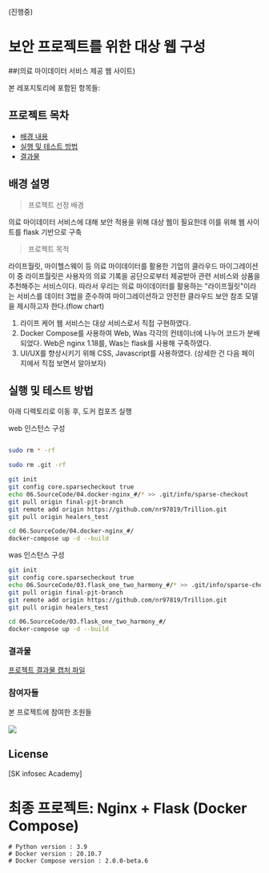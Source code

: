 (진행중)
# 보안 프로젝트를 위한 대상 웹 구성 
##(의료 마이데이터 서비스 제공 웹 사이트)

본 레포지토리에 포함된 항목들:

## 프로젝트 목차

- [배경 내용](#배경-설명)
- [실행 및 테스트 방법](#실행-및-테스트-방법)
- [결과물](#결과물)

## 배경 설명

> 프로젝트 선정 배경

의료 마이데이터 서비스에 대해 보안 적용을 위해 대상 웹이 필요한데
이를 위해 웹 사이트를 flask 기반으로 구축

> 프로젝트 목적

라이프월릿, 마이헬스웨이 등 의료 마이데이터를 활용한 기업의 클라우드 마이그레이션 
이 중 라이프월릿은 사용자의 의료 기록을 공단으로부터 제공받아 관련 서비스와 상품을 추천해주는 서비스이다.
따라서 우리는 의료 마이데이터를 활용하는 "라이프월릿"이라는 서비스를 데이터 3법을 준수하여 마이그레이션하고 
안전한 클라우드 보안 참조 모델을 제시하고자 한다.(flow chart)

1. 라이프 케어 웹 서비스는 대상 서비스로서 직접 구현하였다.
2. Docker Compose를 사용하여 Web, Was 각각의 컨테이너에 나누어 코드가 분배되었다. Web은 nginx 1.18를, Was는 flask를 사용해 구축하였다.
3. UI/UX를 향상시키기 위해 CSS, Javascript를 사용하였다. (상세한 건 다음 페이지에서 직접 보면서 알아보자)

## 실행 및 테스트 방법

아래 디렉토리로 이동 후, 도커 컴포즈 실행

web 인스턴스 구성
```sh

sudo rm * -rf

sudo rm .git -rf

git init
git config core.sparsecheckout true
echo 06.SourceCode/04.docker-nginx_#/* >> .git/info/sparse-checkout
git pull origin final-pjt-branch
git remote add origin https://github.com/nr97819/Trillion.git
git pull origin healers_test

cd 06.SourceCode/04.docker-nginx_#/
docker-compose up -d --build
```
was 인스턴스 구성
```sh
git init
git config core.sparsecheckout true
echo 06.SourceCode/03.flask_one_two_harmony_#/* >> .git/info/sparse-checkout
git pull origin final-pjt-branch
git remote add origin https://github.com/nr97819/Trillion.git
git pull origin healers_test

cd 06.SourceCode/03.flask_one_two_harmony_#/
docker-compose up -d --build
```

### 결과물

<a href="" />프로젝트 결과물 캡처 파일</a>

### 참여자들

본 프로젝트에 참여한 조원들<br/>
<a href="https://github.com/nr97819/Trillion/graphs/contributors"><br/>
<img src="https://user-images.githubusercontent.com/55518121/144660712-0a05fa2b-de57-4312-85f8-e0a64eecf4a6.png" /></a>

## License

[SK infosec Academy]

# 최종 프로젝트: Nginx + Flask (Docker Compose)
    # Python version : 3.9
    # Docker version : 20.10.7
    # Docker Compose version : 2.0.0-beta.6
